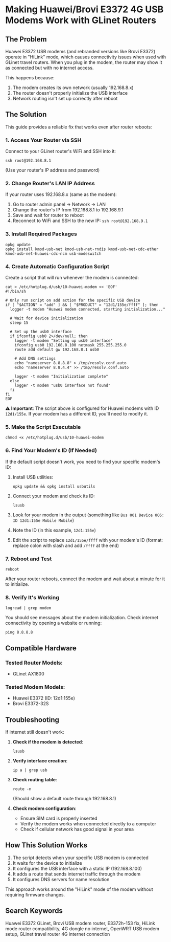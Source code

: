 # Making Huawei/Brovi E3372 4G USB Modems Work with GLinet Routers

## The Problem

Huawei E3372 USB modems (and rebranded versions like Brovi E3372) operate in "HiLink" mode, which causes connectivity issues when used with GLinet travel routers. When you plug in the modem, the router may show it as connected but with no internet access.

This happens because:
1. The modem creates its own network (usually 192.168.8.x)
2. The router doesn't properly initialize the USB interface
3. Network routing isn't set up correctly after reboot

## The Solution

This guide provides a reliable fix that works even after router reboots:

### 1. Access Your Router via SSH

Connect to your GLinet router's WiFi and SSH into it:
```
ssh root@192.168.8.1
```
(Use your router's IP address and password)

### 2. Change Router's LAN IP Address

If your router uses 192.168.8.x (same as the modem):
1. Go to router admin panel → Network → LAN
2. Change the router's IP from 192.168.8.1 to 192.168.9.1
3. Save and wait for router to reboot
4. Reconnect to WiFi and SSH to the new IP: `ssh root@192.168.9.1`

### 3. Install Required Packages

```
opkg update
opkg install kmod-usb-net kmod-usb-net-rndis kmod-usb-net-cdc-ether kmod-usb-net-huawei-cdc-ncm usb-modeswitch
```

### 4. Create Automatic Configuration Script

Create a script that will run whenever the modem is connected:

```
cat > /etc/hotplug.d/usb/10-huawei-modem << 'EOF'
#!/bin/sh

# Only run script on add action for the specific USB device
if [ "$ACTION" = "add" ] && [ "$PRODUCT" = "12d1/155e/ffff" ]; then
  logger -t modem "Huawei modem connected, starting initialization..."
  
  # Wait for device initialization
  sleep 15
  
  # Set up the usb0 interface
  if ifconfig usb0 2>/dev/null; then
    logger -t modem "Setting up usb0 interface"
    ifconfig usb0 192.168.8.100 netmask 255.255.255.0
    route add default gw 192.168.8.1 usb0
    
    # Add DNS settings
    echo "nameserver 8.8.8.8" > /tmp/resolv.conf.auto
    echo "nameserver 8.8.4.4" >> /tmp/resolv.conf.auto
    
    logger -t modem "Initialization complete"
  else
    logger -t modem "usb0 interface not found"
  fi
fi
EOF
```

⚠️ **Important**: The script above is configured for Huawei modems with ID `12d1/155e`. If your modem has a different ID, you'll need to modify it.

### 5. Make the Script Executable

```
chmod +x /etc/hotplug.d/usb/10-huawei-modem
```

### 6. Find Your Modem's ID (If Needed)

If the default script doesn't work, you need to find your specific modem's ID:

1. Install USB utilities:
   ```
   opkg update && opkg install usbutils
   ```

2. Connect your modem and check its ID:
   ```
   lsusb
   ```

3. Look for your modem in the output (something like `Bus 001 Device 006: ID 12d1:155e Mobile Mobile`)

4. Note the ID (in this example, `12d1:155e`)

5. Edit the script to replace `12d1/155e/ffff` with your modem's ID (format: replace colon with slash and add `/ffff` at the end)

### 7. Reboot and Test

```
reboot
```

After your router reboots, connect the modem and wait about a minute for it to initialize.

### 8. Verify It's Working

```
logread | grep modem
```

You should see messages about the modem initialization. Check internet connectivity by opening a website or running:
```
ping 8.8.8.8
```

## Compatible Hardware

### Tested Router Models:
- GLinet AX1800

### Tested Modem Models:
- Huawei E3372 (ID: 12d1:155e)
- Brovi E3372-32S

## Troubleshooting

If internet still doesn't work:

1. **Check if the modem is detected**:
   ```
   lsusb
   ```

2. **Verify interface creation**:
   ```
   ip a | grep usb
   ```

3. **Check routing table**:
   ```
   route -n
   ```
   (Should show a default route through 192.168.8.1)

4. **Check modem configuration**:
   - Ensure SIM card is properly inserted
   - Verify the modem works when connected directly to a computer
   - Check if cellular network has good signal in your area

## How This Solution Works

1. The script detects when your specific USB modem is connected
2. It waits for the device to initialize
3. It configures the USB interface with a static IP (192.168.8.100)
4. It adds a route that sends internet traffic through the modem
5. It configures DNS servers for name resolution

This approach works around the "HiLink" mode of the modem without requiring firmware changes.

## Search Keywords
Huawei E3372 GLinet, Brovi USB modem router, E3372h-153 fix, HiLink mode router compatibility, 4G dongle no internet, OpenWRT USB modem setup, GLinet travel router 4G internet connection
